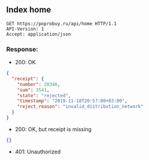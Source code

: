 ## Index home


```http
GET https://poprobuy.ru/api/home HTTP/1.1
API-Version: 1
Accept: application/json
```

### Response:

- 200: OK

```json
{
  "receipt": {
    "number": 28346,
    "sum": 3541,
    "state": "rejected",
    "timestamp": "2019-11-18T20:57:00+03:00",
    "reject_reason": "invalid_distribution_network"
  }
}
```

- 200: OK, but receipt is missing
```json
{}
```
- 401: Unauthorized

